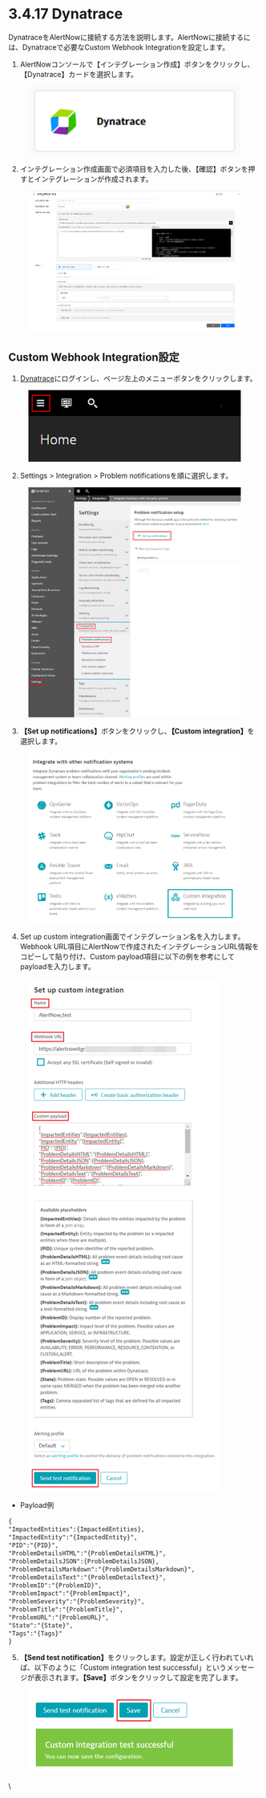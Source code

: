 # 3.4.17 Dynatrace

DynatraceをAlertNowに接続する方法を説明します。AlertNowに接続するには、Dynatraceで必要なCustom Webhook Integrationを設定します。



1. AlertNowコンソールで【インテグレーション作成】ボタンをクリックし、【Dynatrace】カードを選択します。

<figure><img src="../../.gitbook/assets/image (398).png" alt=""><figcaption></figcaption></figure>

2. インテグレーション作成画面で必須項目を入力した後、【確認】ボタンを押すとインテグレーションが作成されます。

<figure><img src="../../.gitbook/assets/image (399).png" alt=""><figcaption></figcaption></figure>



## **Custom Webhook Integration設定**

1. [Dynatrace](https://www.dynatrace.com/)にログインし、ページ左上のメニューボタンをクリックします。

<figure><img src="../../.gitbook/assets/image (400).png" alt=""><figcaption></figcaption></figure>

2. Settings > Integration > Problem notificationsを順に選択します。

<figure><img src="../../.gitbook/assets/image (401).png" alt=""><figcaption></figcaption></figure>

3. **【Set up notifications】**&#x30DC;タンをクリックし、**【Custom integration】**&#x3092;選択します。

<figure><img src="../../.gitbook/assets/image (402).png" alt=""><figcaption></figcaption></figure>

4. Set up custom integration画面でインテグレーション名を入力します。Webhook URL項目にAlertNowで作成されたインテグレーションURL情報をコピーして貼り付け、Custom payload項目に以下の例を参考にしてpayloadを入力します。

<figure><img src="../../.gitbook/assets/image (403).png" alt=""><figcaption></figcaption></figure>

* Payload例

```
{
"ImpactedEntities":{ImpactedEntities},
"ImpactedEntity":"{ImpactedEntity}",
"PID":"{PID}",
"ProblemDetailsHTML":"{ProblemDetailsHTML}",
"ProblemDetailsJSON":{ProblemDetailsJSON},
"ProblemDetailsMarkdown":"{ProblemDetailsMarkdown}",
"ProblemDetailsText":"{ProblemDetailsText}",
"ProblemID":"{ProblemID}",
"ProblemImpact":"{ProblemImpact}",
"ProblemSeverity":"{ProblemSeverity}",
"ProblemTitle":"{ProblemTitle}",
"ProblemURL":"{ProblemURL}",
"State":"{State}",
"Tags":"{Tags}"
}
```



5. **【Send test notification】**&#x3092;クリックします。設定が正しく行われていれば、以下のように「Custom integration test successful」というメッセージが表示されます。**【Save】**&#x30DC;タンをクリックして設定を完了します。

<figure><img src="../../.gitbook/assets/image (404).png" alt=""><figcaption></figcaption></figure>

\
